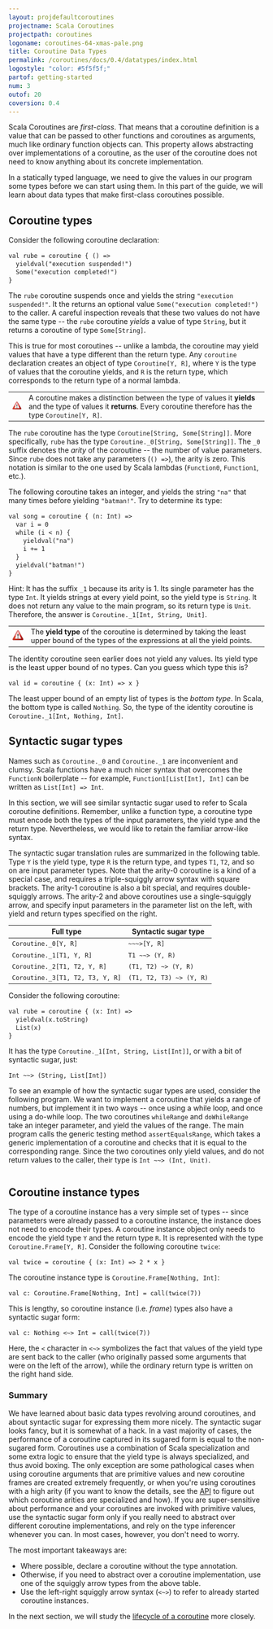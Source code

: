 ```yaml
---
layout: projdefaultcoroutines
projectname: Scala Coroutines
projectpath: coroutines
logoname: coroutines-64-xmas-pale.png
title: Coroutine Data Types
permalink: /coroutines/docs/0.4/datatypes/index.html
logostyle: "color: #5f5f5f;"
partof: getting-started
num: 3
outof: 20
coversion: 0.4
---
```



Scala Coroutines are *first-class*.
That means that a coroutine definition is a value that can be passed to other
functions and coroutines as arguments, much like ordinary function objects can.
This property allows abstracting over implementations of a coroutine,
as the user of the coroutine does not need to know anything
about its concrete implementation.

In a statically typed language,
we need to give the values in our program
some types before we can start using them.
In this part of the guide,
we will learn about data types
that make first-class coroutines possible.


## Coroutine types

Consider the following coroutine declaration:

    val rube = coroutine { () =>
      yieldval("execution suspended!")
      Some("execution completed!")
    }

The `rube` coroutine suspends once and yields the string `"execution suspended!"`.
It the returns an optional value `Some("execution completed!")` to the caller.
A careful inspection reveals that these two values do not have the same type --
the `rube` coroutine *yields* a value of type `String`,
but it returns a coroutine of type `Some[String]`.

This is true for most coroutines -- unlike a lambda,
the coroutine may yield values that have a type different than the return type.
Any `coroutine` declaration creates an object of type `Coroutine[Y, R]`,
where `Y` is the type of values that the coroutine yields,
and `R` is the return type, which corresponds to the return type of a normal lambda.

<table class="docs-tip">
<td><img src="/resources/images/warning.png"/></td>
<td>
A coroutine makes a distinction between the type of values it <b>yields</b>
and the type of values it <b>returns</b>.
Every coroutine therefore has the type <code>Coroutine[Y, R]</code>.
</td>
</table>

The `rube` coroutine has the type `Coroutine[String, Some[String]]`.
More specifically, `rube` has the type `Coroutine._0[String, Some[String]]`.
The `_0` suffix denotes the *arity* of the coroutine --
the number of value parameters.
Since `rube` does not take any parameters (`() =>`), the arity is zero.
This notation is similar to the one used by Scala lambdas
(`Function0`, `Function1`, etc.).

The following coroutine takes an integer, and yields the string `"na"` that many times
before yielding `"batman!"`. Try to determine its type:

    val song = coroutine { (n: Int) =>
      var i = 0
      while (i < n) {
        yieldval("na")
        i += 1
      }
      yieldval("batman!")
    }

Hint: It has the suffix `_1` because its arity is 1.
Its single parameter has the type `Int`.
It yields strings at every yield point, so the yield type is `String`.
It does not return any value to the main program, so its return type is `Unit`.
Therefore, the answer is `Coroutine._1[Int, String, Unit]`.

<table class="docs-tip">
<td><img src="/resources/images/warning.png"/></td>
<td>
The <b>yield type</b> of the coroutine is determined by taking the least upper bound
of the types of the expressions at all the yield points.
</td>
</table>

The identity coroutine seen earlier does not yield any values.
Its yield type is the least upper bound of no types.
Can you guess which type this is?

    val id = coroutine { (x: Int) => x }

The least upper bound of an empty list of types is the *bottom type*.
In Scala, the bottom type is called `Nothing`.
So, the type of the identity coroutine is `Coroutine._1[Int, Nothing, Int]`.


## Syntactic sugar types

Names such as `Coroutine._0` and `Coroutine._1` are inconvenient and clumsy.
Scala functions have a much nicer syntax that overcomes the `FunctionN` boilerplate --
for example, `Function1[List[Int], Int]` can be written as `List[Int] => Int`.

In this section,
we will see similar syntactic sugar used to refer to Scala coroutine definitions.
Remember, unlike a function type, a coroutine type must encode
both the types of the input parameters,
the yield type and the return type.
Nevertheless, we would like to retain the familiar arrow-like syntax.

The syntactic sugar translation rules are summarized in the following table.
Type `Y` is the yield type,
type `R` is the return type,
and types `T1`, `T2`, and so on are input parameter types.
Note that the arity-0 coroutine is a kind of a special case,
and requires a triple-squiggly arrow syntax with square brackets.
The arity-1 coroutine is also a bit special, and requires double-squiggly arrows.
The arity-2 and above coroutines use a single-squiggly arrow,
and specify input parameters in the parameter list on the left,
with yield and return types specified on the right.

Full type                            | Syntactic sugar type
-------------------------------------|--------------------------
`Coroutine._0[Y, R]`                 | `~~~>[Y, R]`
`Coroutine._1[T1, Y, R]`             | `T1 ~~> (Y, R)`
`Coroutine._2[T1, T2, Y, R]`         | `(T1, T2) ~> (Y, R)`
`Coroutine._3[T1, T2, T3, Y, R]`     | `(T1, T2, T3) ~> (Y, R)`

Consider the following coroutine:

    val rube = coroutine { (x: Int) =>
      yieldval(x.toString)
      List(x)
    }

It has the type `Coroutine._1[Int, String, List[Int]]`,
or with a bit of syntactic sugar, just:

    Int ~~> (String, List[Int])

To see an example of how the syntactic sugar types are used,
consider the following program.
We want to implement a coroutine that yields a range of numbers,
but implement it in two ways -- once using a while loop,
and once using a do-while loop.
The two coroutines `whileRange` and `doWhileRange`
take an integer parameter, and yield the values of the range.
The main program calls the generic testing method `assertEqualsRange`,
which takes a generic implementation of a coroutine
and checks that it is equal to the corresponding range.
Since the two coroutines only yield values, and do not return values to the caller,
their type is `Int ~~> (Int, Unit)`.

<div>
<pre id="examplebox-1">
</pre>
</div>
<script>
  setContent(
    "examplebox-1",
    "https://api.github.com/repos/storm-enroute/coroutines/contents/src/test/scala/scala/examples/Datatypes.scala",
    null,
    "raw",
    "https://github.com/storm-enroute/coroutines/blob/master/src/test/scala/scala/examples/Datatypes.scala");
</script>


## Coroutine instance types

The type of a coroutine instance has a very simple set of types --
since parameters were already passed to a coroutine instance,
the instance does not need to encode their types.
A coroutine instance object only needs to encode
the yield type `Y` and the return type `R`.
It is represented with the type `Coroutine.Frame[Y, R]`.
Consider the following coroutine `twice`:

    val twice = coroutine { (x: Int) => 2 * x }

The coroutine instance type is `Coroutine.Frame[Nothing, Int]`:

    val c: Coroutine.Frame[Nothing, Int] = call(twice(7))

This is lengthy, so coroutine instance (i.e. *frame*) types
also have a syntactic sugar form:

    val c: Nothing <~> Int = call(twice(7))

Here, the `<` character in `<~>` symbolizes the fact that values of the yield type
are sent back to the caller
(who originally passed some arguments that were on the left of the arrow),
while the ordinary return type is written on the right hand side.


### Summary

We have learned about basic data types revolving around coroutines,
and about syntactic sugar for expressing them more nicely.
The syntactic sugar looks fancy, but it is somewhat of a hack.
In a vast majority of cases,
the performance of a coroutine captured in its sugared form
is equal to the non-sugared form.
Coroutines use a combination of Scala specialization
and some extra logic to ensure that the yield type
is always specialized, and thus avoid boxing.
The only exception are some pathological cases when using
coroutine arguments that are primitive values
and new coroutine frames are created extremely frequently,
or when you're using coroutines with a high arity
(if you want to know the details, see the
[API](http://storm-enroute.com/apidocs/coroutines/0.4/api/)
to figure out which coroutine arities are specialized and how).
If you are super-sensitive about performance
and your coroutines are invoked with primitive values,
use the syntactic sugar form only if you really need to
abstract over different coroutine implementations,
and rely on the type inferencer whenever you can.
In most cases, however, you don't need to worry.

The most important takeaways are:

- Where possible, declare a coroutine without the type annotation.
- Otherwise, if you need to abstract over a coroutine implementation,
  use one of the squiggly arrow types from the above table.
- Use the left-right squiggly arrow syntax (`<~>`) to refer to
  already started coroutine instances.

In the next section, we will study the [lifecycle of a coroutine](../lifecycle/)
more closely.
